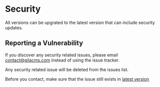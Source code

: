 # Security

All versions can be upgrated to the latest version that can include security updates.

## Reporting a Vulnerability

If you discover any security related issues, please email contact@gilacms.com instead of using the issue tracker.

Any security related issue will be deleted from the issues list.

Before you contact, make sure that the issue still exists in [latest version](https://gilacms.com/packages/downloadRelease)
